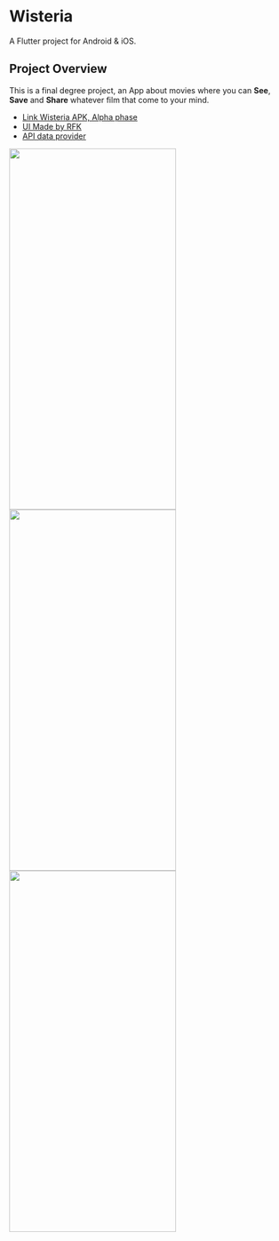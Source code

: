 # Wisteria

A Flutter project for Android & iOS.

## Project Overview

This is a final degree project, an App about movies where you can **See**, **Save** and **Share** whatever film that come to your mind.

- [Link Wisteria APK, Alpha phase](https://drive.google.com/file/d/1m4jJ8DHe2WU4S6CgfDBHYTNeiRCTvUub/view?usp=sharing)
- [UI Made by RFK](https://www.behance.net/RahalFK)
- [API data provider](https://www.themoviedb.org/)

<img src="https://user-images.githubusercontent.com/59649316/119172441-427f4680-ba66-11eb-8b71-46dd6e74fde3.jpg" width="300" height="650"> <img src="https://user-images.githubusercontent.com/59649316/119173375-7870fa80-ba67-11eb-855d-63382b321e1e.jpg" width="300" height="650"> <img src="https://user-images.githubusercontent.com/59649316/119173475-98a0b980-ba67-11eb-968d-9717d495320b.jpg" width="300" height="650">
